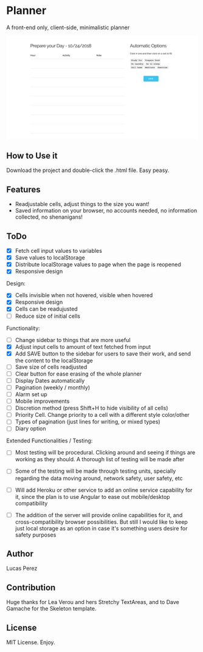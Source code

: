 # Planner
A front-end only, client-side, minimalistic planner

![A minimalistic planner](https://github.com/donatelucas/planner/blob/master/FirstScreenshot.png)

## How to Use it
Download the project and double-click the .html file. Easy peasy.

## Features

- Readjustable cells, adjust things to the size you want!
- Saved information on your browser, no accounts needed, no information collected, no shenanigans!

## ToDo

- [x] Fetch cell input values to variables
- [x] Save values to localStorage
- [x] Distribute localStorage values to page when the page is reopened
- [x] Responsive design

Design:
- [x] Cells invisible when not hovered, visible when hovered
- [x] Responsive design
- [x] Cells can be readujusted
- [ ] Reduce size of initial cells

Functionality:
- [ ] Change sidebar to things that are more useful
- [x] Adjust input cells to amount of text fetched from input
- [x] Add SAVE button to the sidebar for users to save their work, and send
the content to the localStorage
- [ ] Save size of cells readjusted
- [ ] Clear button for ease erasing of the whole planner
- [ ] Display Dates automatically
- [ ] Pagination (weekly / monthly)
- [ ] Alarm set up
- [ ] Mobile improvements
- [ ] Discretion method (press Shift+H to hide visibility of all cells)
- [ ] Priority Cell. Change priority to a cell with a different style color/other
- [ ] Types of pagination (just lines for writing, or mixed types)
- [ ] Diary option

Extended Functionalities / Testing:
- [ ] Most testing will be procedural. Clicking around and seeing if things are working as they should. A thorough list of testing will be made after
- [ ] Some of the testing will be made through testing units, specially regarding the data moving around, network safety, user safety, etc
- [ ] Will add Heroku or other service to add an online service capability for it, since the plan is to use Angular to ease out mobile/desktop compatibility
- [ ] The addition of the server will provide online capabilities for it, and cross-compatibility browser possibilities. But still I would like to keep just local storage as an option in case it's something users desire for safety purposes


## Author
Lucas Perez

## Contribution

Huge thanks for Lea Verou and hers Stretchy TextAreas, and to Dave Gamache for the Skeleton template.

## License
MIT License. Enjoy.
